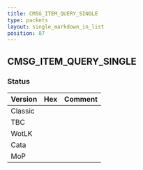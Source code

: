 ```yaml
---
title: CMSG_ITEM_QUERY_SINGLE
type: packets
layout: single_markdown_in_list
position: 87
---
```


## CMSG_ITEM_QUERY_SINGLE

### Status

Version | Hex | Comment
---------- | ---------- | ---------- 
Classic |  |  
TBC |  |  
WotLK |  |  
Cata |  |  
MoP |  |  